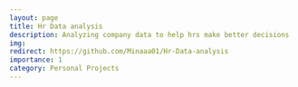 ```yaml
---
layout: page
title: Hr Data analysis
description: Analyzing company data to help hrs make better decisions
img:
redirect: https://github.com/Minaaa01/Hr-Data-analysis
importance: 1
category: Personal Projects
---
```


